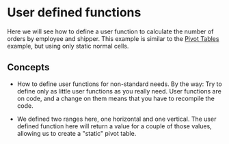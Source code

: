 # User defined functions

Here we will see how to define a user function to calculate the number
of orders by employee and shipper. This example is similar to the 
[Pivot Tables](https://download.tmssoftware.com/flexcel/doc/net/samples/csharp/netframework/reports/pivot-tables/index.html) example, but using only static normal cells.

## Concepts

- How to define user functions for non-standard needs. By the way: Try
  to define only as little user functions as you really need. User
  functions are on code, and a change on them means that you have to
  recompile the code.

- We defined two ranges here, one horizontal and one vertical. The
  user defined function here will return a value for a couple of
  those values, allowing us to create a "static" pivot table.
